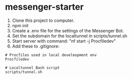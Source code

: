 # messenger-starter

1. Clone this project to computer.
2. npm init
3. Create a .env file for the settings of the Messenger Bot.
4. Set the subdomain for the localtunnel in scripts/tunnel.sh
5. Start server with command: "nf start -j Procfiledev"
6. Add these to .gitignore:
```
# Procfiles used in local develeopment env
Procfiledev

# Localtunnel Bash script
scripts/tunnel.sh
```